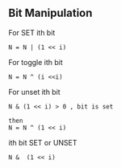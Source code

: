 ## Bit Manipulation

For SET ith bit
```
N = N | (1 << i)

```

For toggle ith bit

```
N = N ^ (i <<i)

```

For unset ith bit
```
N & (1 << i) > 0 , bit is set

then 
N = N ^ (1 << i)
```

ith bit SET or UNSET
```
N &  (1 << i)

```